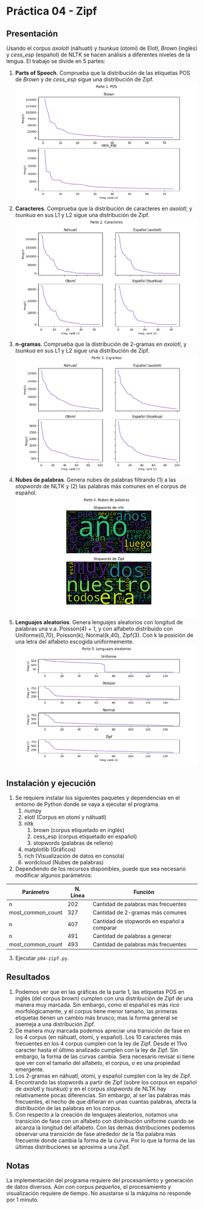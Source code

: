# Práctica 04 - Zipf
## Presentación
Usando el corpus *axolotl* (náhuatl) y *tsunkua* (otomí) de Elotl, *Brown* (inglés) y *cess_esp* (español) de NLTK se hacen análisis a diferentes niveles de la lengua. El trabajo se divide en 5 partes:
1. **Parts of Speech**. Comprueba que la distribución de las etiquetas POS de *Brown* y de *cess_esp* sigue una distribución de Zipf.
![Gráficas de etiquetas POS en inglés y español siguen distribución Zipf](./results/p4_pt1.png)
2. **Caracteres**. Comprueba que la distribución de caracteres en *axolotl*, y *tsunkua* en sus L1 y L2 sigue una distribución de Zipf.
![Caracteres en náhuatl, otomí y español siguen distribución Zipf](./results/p4_pt2.png)
3. **n-gramas**. Comprueba que la distribución de 2-gramas en *axolotl*, y *tsunkua* en sus L1 y L2 sigue una distribución de Zipf.
![Caracteres en náhuatl, otomí y español siguen distribución Zipf](./results/p4_pt3.png)
4. **Nubes de palabras**. Genera nubes de palabras filtrando (1) a las *stopwords* de NLTK y (2) las palabras más comunes en el corpus de español.
![Caracteres en náhuatl, otomí y español siguen distribución Zipf](./results/p4_pt4.png)
5. **Lenguajes aleatorios**. Genera lenguajes aleatorios con longitud de palabras una v.a. Poisson(4) + 1, y con alfabeto distribuido con Uniforme(0,70), Poisson(k), Normal(k,40), Zipf(3). Con k la posición de una letra del alfabeto escogida uniformemente.
![Caracteres en náhuatl, otomí y español siguen distribución Zipf](./results/p4_pt5.png)
## Instalación y ejecución
1. Se requiere instalar los siguientes paquetes y dependencias en el entorno de Python donde se vaya a ejecutar el programa. 
	1. numpy
	2. elotl (Corpus en otomí y náhuatl)
    3. nltk
        1. brown (corpus etiquetado en inglés)
        2. cess_esp (corpus etiquetado en español)
        3. stopwords (palabras de relleno)
    4. matplotlib (Gráficos)
    5. rich (Visualización de datos en consola)
    6. wordcloud (Nubes de palabras)
2. Dependiendo de los recursos disponibles, puede que sea necesario modificar algunos parámetros:

|Parámetro|N. Línea| Función
|-|-|-|
|n|202|Cantidad de palabras más frecuentes
|most_common_count|327|Cantidad de 2-gramas más comunes
|n|407|Cantidad de stopwords en español a comparar
|n|491|Cantidad de palabras a generar
|most_common_count|493|Cantidad de palabras más frecuentes

3. Ejecutar `p04-zipf.py`.

## Resultados
1. Podemos ver que en las gráficas de la parte 1, las etiquetas POS en inglés (del corpus brown) cumplen con una distribución de Zipf de una manera muy marcada. Sin embargo, como el español es más rico morfológicamente, y el corpus tiene menor tamaño, las primeras etiquetas tienen un cambio más brusco; mas la forma general se asemeja a una distribución Zipf.
2. De manera muy marcada podemos apreciar una transición de fase en los 4 corpus (en náhuatl, otomí, y español). Los 10 caracteres más frecuentes en los 4 corpus cumplen con la ley de Zipf. Desde el 11vo caracter hasta el último analizado cumplen con la ley de Zipf. Sin embargo, la forma de las curvas cambia. Sera necesario revisar si tiene que ver con el tamaño del alfabeto, el corpus, o es una propiedad emergente.
3. Los 2-gramas en náhuatl, otomí, y español cumplen con la ley de Zipf.
4. Encontrando las stopwords a partir de Zipf (sobre los corpus en español de *axolotl* y *tsunkua*) y en el corpus *stopwords* de NLTK hay relativamente pocas diferencias. Sin embargo, al ser las palabras más frecuentes, el hecho de que difieran en unas cuantas palabras, afecta la distribución de las palabras en los corpus.
5. Con respecto a la creación de lenguajes aleatorios, notamos una transición de fase con un alfabeto con distribución uniforme cuando se alcanza la longitud del alfabeto. Con las demás distribuciones podemos observar una transición de fase alrededor de la 15a palabra más frecuente donde cambia la forma de la curva. Por lo que la forma de las últimas distribuciones se aproxima a una Zipf.

## Notas
La implementación del programa requiere del procesamiento y generación de datos diversos. Aún con corpus *pequeños*, el procesamiento y visualización requiere de tiempo. No asustarse si la máquina no responde por 1 minuto. 